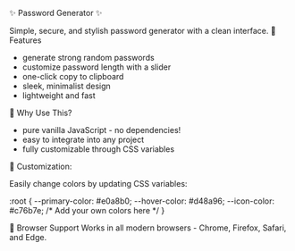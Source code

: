 ✨ Password Generator ✨


Simple, secure, and stylish password generator with a clean interface.
🔐 Features

- generate strong random passwords
- customize password length with a slider
- one-click copy to clipboard
- sleek, minimalist design
- lightweight and fast

🚀 Why Use This?

- pure vanilla JavaScript - no dependencies!
- easy to integrate into any project
- fully customizable through CSS variables

🎨 Customization:

Easily change colors by updating CSS variables:

:root {
    --primary-color: #e0a8b0;
    --hover-color: #d48a96;
    --icon-color: #c76b7e;
    /* Add your own colors here */
}

📱 Browser Support
Works in all modern browsers - Chrome, Firefox, Safari, and Edge.
